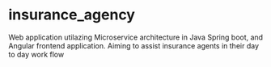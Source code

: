 # insurance_agency
Web application utilazing Microservice architecture in Java Spring boot, and Angular frontend application. Aiming to assist insurance agents in their day to day work flow
